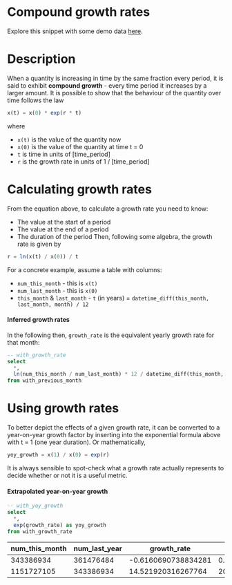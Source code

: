# Compound growth rates

Explore this snippet with some demo data [here](https://count.co/n/brfwkHOAdUQ?vm=e).

# Description
When a quantity is increasing in time by the same fraction every period, it is said to exhibit **compound growth** - every time period it increases by a larger amount.
It is possible to show that the behaviour of the quantity over time follows the law

```sql
x(t) = x(0) * exp(r * t)
```
where
- `x(t)` is the value of the quantity now
- `x(0)` is the value of the quantity at time t = 0
- `t` is time in units of [time_period]
- `r` is the growth rate in units of 1 / [time_period]


# Calculating growth rates
From the equation above, to calculate a growth rate you need to know:
- The value at the start of a period
- The value at the end of a period
- The duration of the period
Then, following some algebra, the growth rate is given by

```sql
r = ln(x(t) / x(0)) / t
```

For a concrete example, assume a table with columns:
- `num_this_month` - this is `x(t)`
- `num_last_month` - this is `x(0)`
- `this_month` & `last_month` - `t` (in years) = `datetime_diff(this_month, last_month, month) / 12`


#### Inferred growth rates

In the following then, `growth_rate` is the equivalent yearly growth rate for that month:

```sql
-- with_growth_rate
select
  *,
  ln(num_this_month / num_last_month) * 12 / datetime_diff(this_month, last_month, month) growth_rate
from with_previous_month
```


# Using growth rates
To better depict the effects of a given growth rate, it can be converted to a year-on-year growth factor by inserting into the exponential formula above with t = 1 (one year duration).
Or mathematically,

```sql
yoy_growth = x(1) / x(0) = exp(r)
```
It is always sensible to spot-check what a growth rate actually represents to decide whether or not it is a useful metric.

#### Extrapolated year-on-year growth

```sql
-- with_yoy_growth
select
  *,
  exp(growth_rate) as yoy_growth
from with_growth_rate
```
| num_this_month  | num_last_year | growth_rate | yoy_growth |
| ----------- | ----------- | ----------- | ----------- |
| 343386934      | 361476484       | -0.6160690738834281       | 0.5400632190921264       | 
| 1151727105   | 343386934        | 14.521920316267764 |  2026701.8316519475 |
